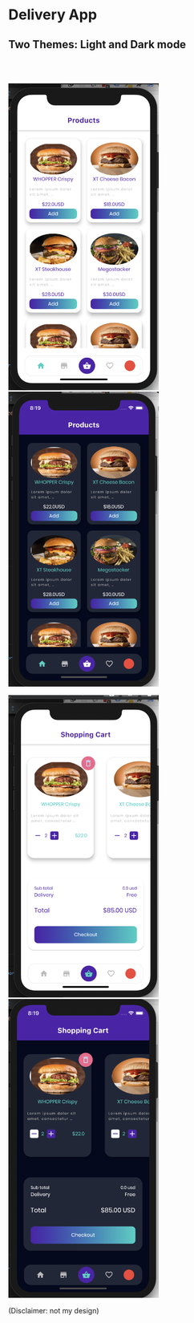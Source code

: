 # Delivery App 

## Two Themes: Light and Dark mode

<br/>
<br/>

<p float="left">
  <img src="screenshots/screenshot_light1.png" width="300" />
  <img src="screenshots/screenshot_dark1.png" width="300" /> 
</p>

<p float="left">
  <img src="screenshots/screenshot_light2.png" width="300" />
  <img src="screenshots/screenshot_dark2.png" width="300" /> 
</p>


(Disclaimer: not my design)
